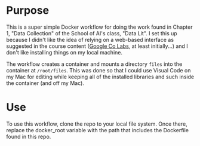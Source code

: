 # Purpose

This is a super simple Docker workflow for doing the work found in Chapter 1, "Data Collection" of the School of AI's class, "Data Lit".  I set this up because I didn't like the idea of relying on a web-based interface as suggested in the course content ([Google Co Labs](https://colab.research.google.com), at least initially...) and I don't like installing things on my local machine.

The workflow creates a container and mounts a directory `files` into the container at `/root/files`.  This was done so that I could use Visual Code on my Mac for editing while keeping all of the installed libraries and such inside the container (and off my Mac).

# Use

To use this workflow, clone the repo to your local file system.  Once there, replace the docker_root variable with the path that includes the Dockerfile found in this repo.


